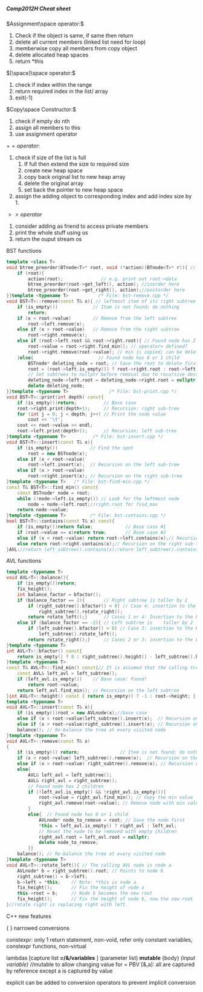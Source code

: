 ##### Comp2012H Cheat sheet
$Assignment\space operator:$
1. Check if the object is same, if same then return
2. delete all current members (linked list need for loop)
3. memberwise copy all members from copy object
4. delete allocated heap spaces
5. return *this

$[\space]\space operator:$
1. check if index within the range
2. return required index in the list/ array
3. exit(-1)

$Copy\space Constructor:$
1. check if empty do nth
2. assign all members to this
3. use assignment operator

$+= operator:$
1. check if size of the list is full
    1. If full then extend the size to required size
    2. create new heap space 
    3. copy back original list to new heap array
    4. delete the original array
    5. set back the pointer to new heap space
2. assign the adding object to corresponding index and add index size by 1.

$>>operator$
1. consider adding as friend to access private members
2. print the whole stuff using os  
3. return the ouput stream os

BST functions
```C++
template <class T>
void btree_preorder(BTnode<T>* root, void (*action)(BTnode<T>* r)){ // Expect a function on r->data
    if (root){
        action(root);              // e.g. print out root->data
        btree_preorder(root->get_left(), action); //inorder here
        btree_preorder(root->get_right(), action);//postorder here
}}template <typename T>           /* File: bst-remove.cpp */
void BST<T>::remove(const T& x){ // leftmost item of its right subtree
    if (is_empty())             // Item is not found; do nothing
        return;
    if (x < root->value)        // Remove from the left subtree
        root->left.remove(x);
    else if (x > root->value)   // Remove from the right subtree
        root->right.remove(x);
    else if (root->left.root && root->right.root){ // Found node has 2 children
        root->value = root->right.find_min(); // operator= defined?
        root->right.remove(root->value); // min is copied; can be deleted now 
    }else{                        // Found node has 0 or 1 child
        BSTnode* deleting_node = root; // Save the root to delete first
        root = (root->left.is_empty()) ? root->right.root : root->left.root;
        // Set subtrees to nullptr before removal due to recursive destructor
        deleting_node->left.root = deleting_node->right.root = nullptr;
        delete deleting_node;
}}template <typename T>               /* File: bst-print.cpp */
void BST<T>::print(int depth) const{
    if (is_empty())return;          // Base case
    root->right.print(depth+1);     // Recursion: right sub-tree
    for (int j = 0; j < depth; j++) // Print the node value
        cout << '\t';
    cout << root->value << endl;
    root->left.print(depth+1);      // Recursion: left sub-tree
}template <typename T>          /* File: bst-insert.cpp */
void BST<T>::insert(const T& x){
    if (is_empty())            // Find the spot
        root = new BSTnode(x);
    else if (x < root->value)
        root->left.insert(x);  // Recursion on the left sub-tree
    else if (x > root->value)
        root->right.insert(x); // Recursion on the right sub-tree
}template <typename T>   /* File: bst-find-min.cpp */
const T& BST<T>::find_min() const{
    const BSTnode* node = root;
    while (!node->left.is_empty()) // Look for the leftmost node
        node = node->left.root;//right.root for find_max
    return node->value;
}template <typename T>         /* File: bst-contains.cpp */
bool BST<T>::contains(const T& x) const{
    if (is_empty())return false;            // Base case #1
    if (root->value == x)return true;       // Base case #2
    else if (x < root->value) return root->left.contains(x);// Recursion on the left sub-tree
    else return root->right.contains(x);// Recursion on the right sub-tree
}AVL://return left_subtree().contains(x);return left_subtree().contains(x);
```
AVL functions
```C++
template <typename T>
void AVL<T>::balance(){
    if (is_empty())return;
    fix_height();
    int balance_factor = bfactor();
    if (balance_factor == 2){       // Right subtree is taller by 2
        if (right_subtree().bfactor() < 0) // Case 4: insertion to the L of RT
            right_subtree().rotate_right();
        return rotate_left();}      // Cases 1 or 4: Insertion to the R/L of RT
    else if (balance_factor == -2){ // Left subtree is    taller by 2
        if (left_subtree().bfactor() > 0) // Case 3: insertion to the R of LT
            left_subtree().rotate_left();
        return rotate_right();}     // Cases 2 or 3: insertion to the L/R of LT
}template <typename T>
int AVL<T>::bfactor() const{
    return is_empty() ? 0 : right_subtree().height() - left_subtree().height();
}template <typename T>
const T& AVL<T>::find_min() const{// It is assumed that the calling tree is not empty
    const AVL& left_avl = left_subtree();
    if (left_avl.is_empty())    // Base case: Found!
        return root->value;
    return left_avl.find_min(); // Recursion on the left subtree
}int AVL<T>::height() const { return is_empty() ? -1 : root->height; }
template <typename T>
void AVL<T>::insert(const T& x){
    if (is_empty())root = new AVLnode(x);//base case
    else if (x < root->value)left_subtree().insert(x);  // Recursion on the left sub-tree
    else if (x > root->value)right_subtree().insert(x); // Recursion on the left sub-tree
    balance(); // Re-balance the tree at every visited node
}template <typename T>
void AVL<T>::remove(const T& x)
{
    if (is_empty()) return;               // Item is not found; do nothing
    if (x < root->value) left_subtree().remove(x);  // Recursion on the left sub-tree
    else if (x > root->value) right_subtree().remove(x); // Recursion on the right sub-tree
    else{
        AVL& left_avl = left_subtree();
        AVL& right_avl = right_subtree();
        // Found node has 2 children 
        if (!left_avl.is_empty() && !right_avl.is_empty()){
            root->value = right_avl.find_min(); // Copy the min value
            right_avl.remove(root->value); // Remove node with min value
        }
        else{  // Found node has 0 or 1 child
            AVLnode* node_to_remove = root; // Save the node first
            *this = left_avl.is_empty() ? right_avl : left_avl;
            // Reset the node to be removed with empty children
            right_avl.root = left_avl.root = nullptr;
            delete node_to_remove;
        }}
    balance(); // Re-balance the tree at every visited node
}template <typename T>
void AVL<T>::rotate_left(){ // The calling AVL node is node a
    AVLnode* b = right_subtree().root; // Points to node b
    right_subtree() = b->left;
    b->left = *this;    // Note: *this is node a
    fix_height();       // Fix the height of node a
    this->root = b;     // Node b becomes the new root
    fix_height();       // Fix the height of node b, now the new root
}//rotate right is replacing right with left.
```
C++ new features

{ } narrowed conversions

constexpr: only 1 return statement, non-void, refer only constant variables, constexpr functions, non-virtual

lambdas [capture list **=/&/variables** ] (parameter list) **mutable** {body} _(input variable)_ //mutable to allow changing value for = PBV
[&,a]: all are captured by reference except a is captured by value

explicit can be added to conversion operators to prevent implicit conversion

